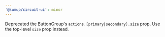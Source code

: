 ```yaml
---
'@sumup/circuit-ui': minor
---
```


Deprecated the ButtonGroup's `actions.[primary|secondary].size` prop. Use the top-level `size` prop instead.
